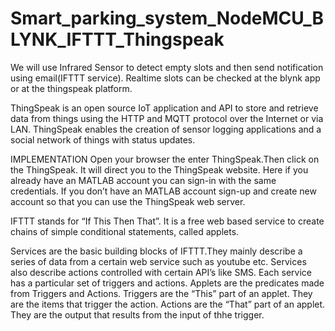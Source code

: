 # Smart_parking_system_NodeMCU_BLYNK_IFTTT_Thingspeak

We will use Infrared Sensor to detect empty slots and then send notification using email(IFTTT service). 
Realtime slots can be checked at the blynk app or at the thingspeak platform.

ThingSpeak is an open source IoT application and API to store and retrieve data from things using the HTTP and MQTT protocol over the Internet or via LAN.
ThingSpeak enables the creation of sensor logging applications and a social network of things with status updates.

IMPLEMENTATION
Open your browser the enter ThingSpeak.Then click on the ThingSpeak. It will direct you to the ThingSpeak website.
Here if you already have an MATLAB account you can sign-in with the same credentials.
If you don’t have an MATLAB account sign-up and create new account so that you can use the ThingSpeak web server.

IFTTT stands for “If This Then That”. It is a free web based service to create chains of simple conditional statements, called applets.

Services are the basic building blocks of IFTTT.They mainly describe a series of data from a certain web service such as youtube etc. 
Services also describe actions controlled with certain API’s like SMS. Each service has a particular set of triggers and actions.
Applets are the predicates made from Triggers and Actions.
Triggers are the “This” part of an applet. They are the items that trigger the action.
Actions are the “That” part of an applet. They are the output that results from the input of thhe trigger.


